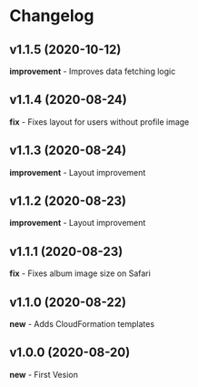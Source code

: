 # Changelog

## v1.1.5 (2020-10-12)
**improvement** - Improves data fetching logic

## v1.1.4 (2020-08-24)
**fix** - Fixes layout for users without profile image  

## v1.1.3 (2020-08-24)
**improvement** - Layout improvement  

## v1.1.2 (2020-08-23)
**improvement** - Layout improvement  

## v1.1.1 (2020-08-23)
**fix** - Fixes album image size on Safari   

## v1.1.0 (2020-08-22)
**new** - Adds CloudFormation templates   

## v1.0.0 (2020-08-20)
**new** - First Vesion  
